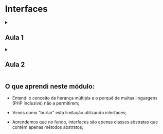 # Interfaces

<!-- Documentação AULA 1 -->

<details>
  <summary>
    <h2> Aula 1</h2>
  </summary>

  <h3> Classe Abstrata </h3>

O banco nos passou uma nova demanda: a partir de agora cada cargo terá sua própria bonificação, e a bonificação padrão deixará de existir. Isso implica também que todo novo cargo precisará, obrigatoriamente, de uma bonificação própria. Antes de mais nada, corrigiremos um problema da nossa classe Funcionario, que ainda possui um atributo $cargo não mais necessário.

```php

abstract class Funcionario extends Pessoa
{
    private $salario;

    public function __construct(string $nome, CPF $cpf, float $salario)
    {
        parent::__construct($nome, $cpf);
        $this->salario = $salario;
    }
//...

```

Feito isso, removeremos também os pontos em que definíamos o cargo dos funcionários no arquivo bonificacoes.php.

```php

$umFuncionario = new Desenvolvedor(
    'Vinicius Dias',
    new CPF('123.456.789-10'),
    1000
);

$umFuncionario->sobeDeNivel();

$umaFuncionaria = new Gerente(
    'Patricia',
    new CPF('987.654.321-10'),
    3000
);

$umDiretor = new Diretor(
    'Ana Paula', new CPF('123.951.789-11')
    , 5000
);

```

Como não existe mais bonificação padrão, removeremos o método calculaBonificacao() da classe Funcionario. Sem ele, teremos que implementar a bonificação do Desenvolvedor, que passará a receber um valor fixo de 500.

```php

class Desenvolvedor extends Funcionario
{
    public function sobeDeNivel()
    {
        $this->recebeAumento($this->recuperaSalario() * 0.75);
    }

    public function calculaBonificacao(): float
    {
        return 500.0;
    }
}

```

Executando o arquivo bonificacoes.php, tudo continuará funcionando corretamente. Passaremos para a criação de um novo cargo, EditorVideo, que será armazenado no diretório "Funcionario" e fará parte do namespace Funcionario.

```php

<?php

namespace Alura\Banco\Modelo\Funcionario;


class EditorVideo extends Funcionario
{

}

```

Em bonificacoes.php, criaremos uma nova instância de Editor, chamada $umEditor, com o nome "Paulo", o CPF "456.987.231-11" e o salário 1500. Além disso, incluiremos a bonificação de $umEditor pelo método adicionaBonificacao().

```php

//...código omitido ...//

$umEditor = new EditorVideo('Paulo',
    new CPF('456.987.231-11'),
    1500
);

$controlador = new ControladorDeBonificacoes();
$controlador->adicionaBonificacaoDe($umFuncionario);
$controlador->adicionaBonificacaoDe($umaFuncionaria);
$controlador->adicionaBonificacaoDe($umDiretor);
$controlador->adicionaBonificacaoDe($umEditor);

echo $controlador->recuperaTotal();

```

Ao executarmos, receberemos um erro informando que o método calculaBonificacao() não foi definido na classe EditorVideo. Seria mais interessante se a IDE tivesse nos avisado da ausência desse método, já que todo Funcionario precisa de uma bonificação. Felizmente já sabemos fazer isso: se uma funcionalidade precisa existir para todas as classes, mas não tem uma implementação padrão, podemos lançar mão dos métodos abstratos. Nesse caso, em Funcionario, incluiremos o método abstrato calculaBonificacao() devolvendo um float.

```php
abstract public function calculaBonificacao(): float;
```

Dessa forma, a classe EditorVideo passará a apresentar um erro informando a necessidade da implementação do método calculaBonificacao(), algo que pode ser feito automaticamente com o atalho "Alt + Enter". Em seguida, definiremos que a bonificação devolvida é o valor fixo 600.

```php

class EditorVideo extends Funcionario
{

    public function calculaBonificacao(): float
    {
        return 600;
    }
}

```

A ideia desse exercício é nos aprofundarmos um pouco mais nas classes e métodos abstratos. Sendo assim, vamos recapitular o que fizemos até agora. Sabemos que todo funcionário de uma empresa tem um cargo. Portanto, podemos afirmar que ser um funcionário de uma empresa é algo mais abstrato do que, por exemplo, ser um diretor ou gerente de uma empresa; por sua vez, também podemos afirmar que os cargos são conceitos mais concretos dentro de uma empresa do que simplesmente ser um funcionário.

No nosso sistema, a classe Funcionario é um conceito, e não está pronta/apta para ser utilizada como objeto. Justamente por isso a chamamos de abstrata. Já um método abstrado é uma indicação de que aquela implementação é necessária em todas as classes que também representem um funcionário, ou seja, as classes filhas, mas não existe uma implementação padrão desse método.

Sempre que tivermos a palavra abstract no código, sabemos que ela está relacionada a herança. No caso, alguma classe precisa estender de Funcionario para que suas características façam sentido. Tais classes, por sua vez, precisarão implementar os métodos abstratos da classe base/mãe.

Isso garante que, ao cessarmos uma instância de Funcionario no método adicionaBonificacaoDe(), teremos também acesso ao método calculaBonificacao(). Se removermos a implementação abstrata de calculaBonificacao() da classe Funcionario e tentarmos acessar esse método em adicionaBonificacaoDe(), a própria IDE nos indicará que será impossível encontrá-lo.

O PHP funciona de maneira diferente de outras linguagens estritamente/estaticamente tipadas, pois chamará o método calculaBonificacao() mesmo que o objeto recebido em adicionaBonificacaoDe() não seja do tipo Funcionario. Se o método existir, ele será encontrado; do contrário, incorreremos em um erro.

Da mesma forma que <code>Funcionario</code>, faz sentido transformarmos a classe <code>Pessoa</code> em abstrata - afinal, em nosso sistema, temos funcionários (com seus respectivos cargos) ou titulares de uma conta.

```php

abstract class Pessoa
{
    protected $nome;
    private $cpf;

    public function __construct(string $nome, CPF $cpf)
    {
        $this->validaNomeTitular($nome);
        $this->nome = $nome;
        $this->cpf = $cpf;
    }
//...

```

Repare que uma classe pode ser abstrata mesmo que ela não tenha métodos abstratos. Agora que fizemos uma revisão dos conceitos de classes e métodos abstratos, não deixe de fazer os exercícios e expor as suas dúvidas no fórum!

</details>


<!-- Documentação AULA 2 -->

<details>
  <summary>
    <h2> Aula 2</h2>
  </summary>

  <h3> Sistema de Login </h3>

Nosso objetivo agora é implementarmos um sistema de login, algo que já comentamos anteriormente - inclusive, a entidade Diretor já possui um método podeAutenticar() que será usado nesse processo. No diretório "Service", criaremos uma nova classe de serviço Autenticador na na qual teremos um método tentaLogin() que recebe como parâmetros um Diretor e uma string $senha.

```php

class Autenticador
{
    public function tentaLogin(Diretor $diretor, string $senha): void
    {

    }
}

```

No corpo do método, usaremos o operador if para verificarmos se $diretor->podeAutenticar() com a $senha recebida. Em caso positivo, mostraremos a mensagem "Ok. Usuário logado no sistema"; do contrário, se a senha estiver errada, exibiremos a mensagem "Ops. Senha incorreta".

```php

class Autenticador
{
    public function tentaLogin(Diretor $diretor, string $senha): void
    {
        if ($diretor->podeAutenticar($senha)) {
            echo "Ok. Usuário logado no sistema";
        } else {
         echo "Ops. Senha incorreta.";
        }
    }
}

```

Para testarmos, criaremos na raiz do projeto um novo arquivo autenticacao.php. Nele importaremos o autoload.php e criaremos um novo $autenticador, além de um Diretor com o nome "João da Silva", o CPF "123.456.789-10" e o salário 10000.

```php

<?php

use Alura\Banco\Modelo\CPF;
use Alura\Banco\Modelo\Funcionario\Diretor;
use Alura\Banco\Service\Autenticador;

require_once 'autoload.php';

$autenticador = new Autenticador();
$diretor = new Diretor(
    'João da Silva',
    new CPF('123.456.789-10'),
    10000
);

```

Prosseguindo, chamaremos o método $autenticador->tentaLogin() passando o $diretor criado e a senha 4321.

```php

$autenticador = new Autenticador();
$diretor = new Diretor(
    'João da Silva',
    new CPF('123.456.789-10'),
    10000
);

$autenticador->tentaLogin($diretor, '4321');

```

Ao executarmos o arquivo, teremos como retorno: **__Ops. Senha incorreta.__**

Já se alterarmos a senha para 1234, receberemos a mensagem de sucesso: **__Ok. Usuário logado no sistema__**

Concluímos então a implementação de um autenticador simulado, ainda que bastante simples. Agora surgiu uma nova demanda do banco na qual o Gerente também deverá se autenticar no nosso sistema.

Uma primeira solução para isso seria passarmos a receber, no método tentaLogin(), um Funcionario. Entretanto, isso implica na possibilidade do Desenvolvedor e do EditorVideo também se logarem - ou seja, essa não é a solução ideal. No próximo vídeo conversaremos sobre algumas alternativas.

</details>

## O que aprendi neste módulo:

- Entendi o conceito de herança múltipla e o porquê de muitas linguagens (PHP inclusive) não a permitirem;

- Vimos como "burlar" esta limitação utilizando interfaces;

- Aprendemos que no fundo, interfaces são apenas classes abstratas que contém apenas métodos abstratos;
